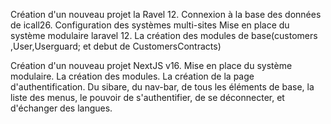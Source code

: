Création d'un nouveau projet la Ravel 12.
Connexion à la base des données de icall26.
Configuration des systèmes multi-sites
Mise en place du système modulaire laravel 12.
La création des modules de base(customers ,User,Userguard; et debut de CustomersContracts)

Création d'un nouveau projet NextJS v16. 
Mise en place du système modulaire.
La création des modules.
La création de la page d'authentification. Du sibare, du nav-bar, de tous les éléments de base, la liste des menus, le pouvoir de s'authentifier, de se déconnecter, et d'échanger des langues.
